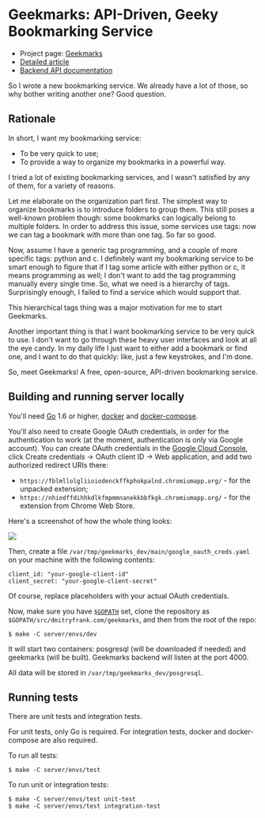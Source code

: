 Geekmarks: API-Driven, Geeky Bookmarking Service
================================================================

  * Project page: [Geekmarks](https://geekmarks.dmitryfrank.com/)
  * [Detailed article](https://dmitryfrank.com/projects/geekmarks/article)
  * [Backend API documentation](https://dmitryfrank.com/projects/geekmarks/api)

So I wrote a new bookmarking service. We already have a lot of those, so why
bother writing another one? Good question.

## Rationale

In short, I want my bookmarking service:

  * To be very quick to use;
  * To provide a way to organize my bookmarks in a powerful way.

I tried a lot of existing bookmarking services, and I wasn't satisfied by any
of them, for a variety of reasons.

Let me elaborate on the organization part first. The simplest way to organize
bookmarks is to introduce folders to group them. This still poses a well-known
problem though: some bookmarks can logically belong to multiple folders. In
order to address this issue, some services use tags: now we can tag a bookmark
with more than one tag. So far so good.

Now, assume I have a generic tag programming, and a couple of more specific
tags: python and c. I definitely want my bookmarking service to be smart enough
to figure that if I tag some article with either python or c, it means
programming as well; I don't want to add the tag programming manually every
single time. So, what we need is a hierarchy of tags. Surprisingly enough, I
failed to find a service which would support that.

This hierarchical tags thing was a major motivation for me to start Geekmarks.

Another important thing is that I want bookmarking service to be very quick to
use. I don't want to go through these heavy user interfaces and look at all the
eye candy. In my daily life I just want to either add a bookmark or find one,
and I want to do that quickly: like, just a few keystrokes, and I'm done.

So, meet Geekmarks! A free, open-source,
API-driven bookmarking service.

## Building and running server locally

You'll need [Go](https://golang.org/) 1.6 or higher,
[docker](https://www.docker.com/) and
[docker-compose](https://docs.docker.com/compose/).

You'll also need to create Google OAuth credentials, in order for the
authentication to work (at the moment, authentication is only via Google
account). You can create OAuth credentials in the
[Google Cloud Console](https://console.cloud.google.com/apis/credentials),
click Create credentials -> OAuth client ID -> Web application, and add two
authorized redirect URIs there:

- `https://fblmllolgliioiodenckffkphokpalnd.chromiumapp.org/` - for the
  unpacked extension;
- `https://nhiodffdihhkdlkfmpmmnanekkbbfkgk.chromiumapp.org/` - for the
  extension from Chrome Web Store.

Here's a screenshot of how the whole thing looks:

![](https://cloud.githubusercontent.com/assets/143987/23095756/89caa13a-f60f-11e6-83d6-d34406d4941b.png)

Then, create a file `/var/tmp/geekmarks_dev/main/google_oauth_creds.yaml` on
your machine with the following contents:

```
client_id: "your-google-client-id"
client_secret: "your-google-client-secret"
```

Of course, replace placeholders with your actual OAuth credentials.

Now, make sure you have [`$GOPATH`](https://github.com/golang/go/wiki/GOPATH)
set, clone the repository as `$GOPATH/src/dmitryfrank.com/geekmarks`, and then
from the root of the repo:

```
$ make -C server/envs/dev
```

It will start two containers: posgresql (will be downloaded if needed) and
geekmarks (will be built). Geekmarks backend will listen at the port 4000.

All data will be stored in `/var/tmp/geekmarks_dev/posgresql`.

## Running tests

There are unit tests and integration tests.

For unit tests, only Go is required. For integration tests, docker and
docker-compose are also required.

To run all tests:

```
$ make -C server/envs/test
```

To run unit or integration tests:

```
$ make -C server/envs/test unit-test
$ make -C server/envs/test integration-test
```
